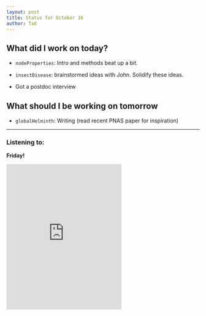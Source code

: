 ```yaml
---
layout: post
title: Status for October 16
author: Tad
---
```



## What did I work on today?

* `nodeProperties`: Intro and methods beat up a bit.

* `insectDisease`: brainstormed ideas with John. Solidify these ideas.

* Got a postdoc interview <i class="fa fa-thumbs-up"></i>

<!-- * Upwork stuff (need to push along decently far, as it is "due" on Sunday) --> 




## What should I be working on tomorrow

* `globalHelminth`: Writing (read recent PNAS paper for inspiration)










---

### Listening to:

**Friday!**

<iframe src="https://embed.spotify.com/?uri=spotify:track:48bSfSZaq9Aizbu4AWn4st" width="300" height="380" frameborder="0" allowtransparency="true"></iframe>

<i class="fa fa-code" style="color:pink"> </i>

